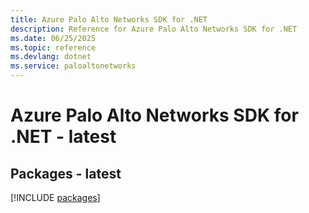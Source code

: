 ```yaml
---
title: Azure Palo Alto Networks SDK for .NET
description: Reference for Azure Palo Alto Networks SDK for .NET
ms.date: 06/25/2025
ms.topic: reference
ms.devlang: dotnet
ms.service: paloaltonetworks
---
```

# Azure Palo Alto Networks SDK for .NET - latest
## Packages - latest
[!INCLUDE [packages](palo-alto-networks-index.md)]